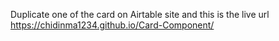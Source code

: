 Duplicate one of the card on Airtable site and this is the live url https://chidinma1234.github.io/Card-Component/

